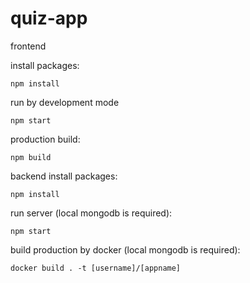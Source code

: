 # quiz-app

frontend

install packages:
```
npm install
```

run by development mode
```
npm start
```

production build:
```
npm build
```



backend
install packages:
```
npm install
```

run server (local mongodb is required):
```
npm start
```

build production by docker (local mongodb is required):
```
docker build . -t [username]/[appname]
```
